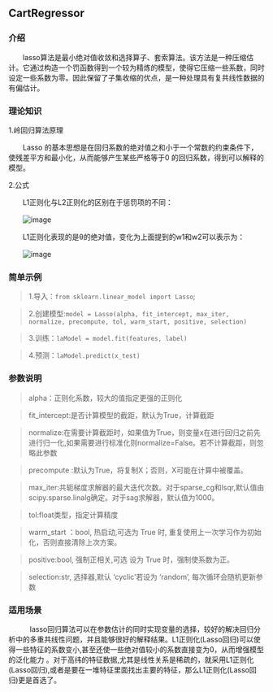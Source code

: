 <h2>CartRegressor</h2>

<h3>介绍</h3>

　　lasso算法是最小绝对值收敛和选择算子、套索算法。该方法是一种压缩估计。它通过构造一个罚函数得到一个较为精炼的模型，使得它压缩一些系数，同时设定一些系数为零。因此保留了子集收缩的优点，是一种处理具有复共线性数据的有偏估计。

<h3>理论知识</h3>

1.岭回归算法原理

　　Lasso 的基本思想是在回归系数的绝对值之和小于一个常数的约束条件下，使残差平方和最小化，从而能够产生某些严格等于0 的回归系数，得到可以解释的模型。

2.公式

　　L1正则化与L2正则化的区别在于惩罚项的不同：

　　![image](/uploads/cc85a22c8b15869c839063c8180d2324/image.png)

　　L1正则化表现的是θ的绝对值，变化为上面提到的w1和w2可以表示为：

　　![image](/uploads/b840e1cbf70d6d09e57feba74bc8e9da/image.png)

<h3>简单示例</h3>

> 1.导入：`from sklearn.linear_model import Lasso`;

> 2.创建模型:`model = Lasso(alpha, fit_intercept, max_iter, normalize, precompute, tol, warm_start, positive, selection)`

> 3.训练：`laModel = model.fit(features, label)`

> 4.预测：`laModel.predict(x_test)` 

<h3>参数说明</h3>

> alpha：正则化系数，较大的值指定更强的正则化

> fit_intercept:是否计算模型的截距，默认为True，计算截距

> normalize:在需要计算截距时，如果值为True，则变量x在进行回归之前先进行归一化,如果需要进行标准化则normalize=False。若不计算截距，则忽略此参数

> precompute :默认为True，将复制X；否则，X可能在计算中被覆盖。

> max_iter:共轭梯度求解器的最大迭代次数。对于sparse_cg和lsqr,默认值由scipy.sparse.linalg确定。对于sag求解器，默认值为1000。

> tol:float类型，指定计算精度

> warm_start ：bool, 热启动,可选为 True 时, 重复使用上一次学习作为初始化，否则直接清除上次方案。

> positive:bool, 强制正相关,可选 设为 True 时，强制使系数为正。

> selection:str, 选择器,默认 ‘cyclic’若设为 ‘random’, 每次循环会随机更新参数

<h3>适用场景</h3>

　　　lasso回归算法可以在参数估计的同时实现变量的选择，较好的解决回归分析中的多重共线性问题，并且能够很好的解释结果。L1正则化(Lasso回归)可以使得一些特征的系数变小,甚至还使一些绝对值较小的系数直接变为0，从而增强模型的泛化能力 。对于高纬的特征数据,尤其是线性关系是稀疏的，就采用L1正则化(Lasso回归),或者是要在一堆特征里面找出主要的特征，那么L1正则化(Lasso回归)更是首选了。